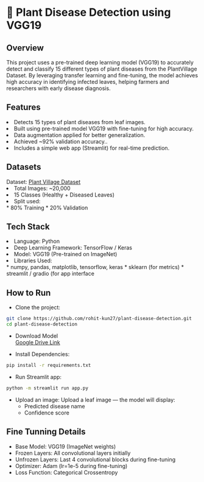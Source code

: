 <h1>🌱 Plant Disease Detection using VGG19</h1>

<h2>Overview</h2>

This project uses a pre-trained deep learning model (VGG19) to accurately detect and classify 15 different types of plant diseases from the PlantVillage Dataset.
By leveraging transfer learning and fine-tuning, the model achieves high accuracy in identifying infected leaves, helping farmers and researchers with early disease diagnosis.

<h2>Features</h2>
<li>Detects 15 types of plant diseases from leaf images.</li>
<li>Built using pre-trained model VGG19 with fine-tuning for high accuracy.</li>
<li>Data augmentation applied for better generalization.</li>
<li>Achieved ~92% validation accuracy..</li>
<li>Includes a simple web app (Streamlit) for real-time prediction.</li>

<h2>Datasets</h2>
Dataset: <a href= "https://www.kaggle.com/datasets/emmarex/plantdisease">Plant Village Dataset</a>
<li>Total Images: ~20,000</li>
<li>15 Classes (Healthy + Diseased Leaves)</li>
<li>Split used:</li>
    * 80% Training
    * 20% Validation


<h2>Tech Stack</h2>
<li>Language: Python</li>
<li>Deep Learning Framework: TensorFlow / Keras</li>
<li>Model: VGG19 (Pre-trained on ImageNet)</li>
<li>Libraries Used:</li>
  * numpy, pandas, matplotlib, tensorflow, keras
  * sklearn (for metrics)
  * streamlit / gradio (for app interface


## How to Run 
- Clone the project:
```bash
git clone https://github.com/rohit-kun27/plant-disease-detection.git
cd plant-disease-detection
```

- Download Model </br>
  [Google Drive Link](https://drive.google.com/file/d/1tH8keyyQsoE302ROIetsKjMATrjikzJU/view?usp=drive_link)
  
- Install Dependencies:
```bash
pip install -r requirements.txt
```
- Run Streamlit app:
 ```bash
python -m streamlit run app.py
```
- Upload an image:
Upload a leaf image — the model will display:
  - Predicted disease name
  - Confidence score
 
## Fine Tunning Details 
- Base Model: VGG19 (ImageNet weights)
- Frozen Layers: All convolutional layers initially
- Unfrozen Layers: Last 4 convolutional blocks during fine-tuning
- Optimizer: Adam (lr=1e-5 during fine-tuning)
- Loss Function: Categorical Crossentropy


